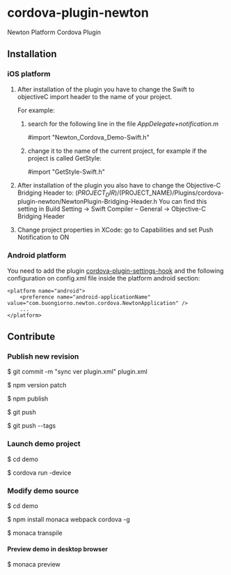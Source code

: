 # cordova-plugin-newton
Newton Platform Cordova Plugin

## Installation

### iOS platform

1. After installation of the plugin you have to change the Swift to objectiveC import header to the name of your project.
 
   For example:
   
   1. search for the following line in the file _AppDelegate+notification.m_
  
       #import "Newton_Cordova_Demo-Swift.h"
   
   
   2. change it to the name of the current project, for example if the project is called GetStyle:

      #import "GetStyle-Swift.h"

2. After installation of the plugin you also have to change the Objective-C Bridging Header to: $(PROJECT_DIR)/$(PROJECT_NAME)/Plugins/cordova-plugin-newton/NewtonPlugin-Bridging-Header.h 
You can find this setting in Build Setting -> Swift Compiler – General -> Objective-C Bridging Header

3. Change project properties in XCode: go to Capabilities and set Push Notification to ON

### Android platform

You need to add the plugin [cordova-plugin-settings-hook](https://www.npmjs.com/package/cordova-plugin-settings-hook) and the following configuration on config.xml file inside the platform android section:

    <platform name="android">
        <preference name="android-applicationName" value="com.buongiorno.newton.cordova.NewtonApplication" />
        ...
    </platform>



## Contribute

### Publish new revision

$ git commit -m "sync ver plugin.xml" plugin.xml 

$ npm version patch

$ npm publish

$ git push 

$ git push --tags


### Launch demo project

$ cd demo

$ cordova run -device


### Modify demo source

$ cd demo

$ npm install monaca webpack cordova -g

$ monaca transpile

#### Preview demo in desktop browser

$ monaca preview
